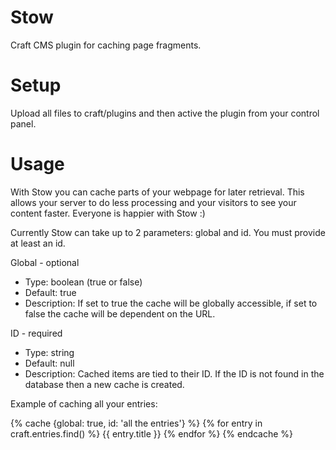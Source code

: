 Stow
====

Craft CMS plugin for caching page fragments.

Setup
====

Upload all files to craft/plugins and then active the plugin from your control panel.

Usage
====

With Stow you can cache parts of your webpage for later retrieval. This allows your server to do less processing and your visitors to see your content faster. Everyone is happier with Stow :)

Currently Stow can take up to 2 parameters: global and id. You must provide at least an id.

Global - optional

- Type: boolean (true or false)
- Default: true
- Description: If set to true the cache will be globally accessible, if set to false the cache will be dependent on the URL.

ID - required

- Type: string
- Default: null
- Description: Cached items are tied to their ID. If the ID is not found in the database then a new cache is created.

Example of caching all your entries:

 {% cache {global: true, id: 'all the entries'} %}
  {% for entry in craft.entries.find() %}
   {{ entry.title }}
  {% endfor %}
 {% endcache %}
